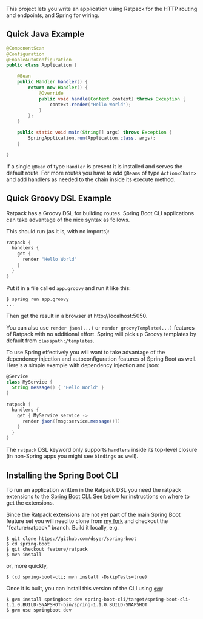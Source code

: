 This project lets you write an application using Ratpack for the HTTP
routing and endpoints, and Spring for wiring.

## Quick Java Example

```java
@ComponentScan
@Configuration
@EnableAutoConfiguration
public class Application {

    @Bean
    public Handler handler() {
        return new Handler() {
            @Override
            public void handle(Context context) throws Exception {
                context.render("Hello World");
            }
        };
    }

    public static void main(String[] args) throws Exception {
        SpringApplication.run(Application.class, args);
    }

}
```

If a single `@Bean` of type `Handler` is present it is installed and
serves the default route. For more routes you have to add `@Beans` of
type `Action<Chain>` and add handlers as needed to the chain inside
its execute method.

## Quick Groovy DSL Example

Ratpack has a Groovy DSL for building routes. Spring Boot CLI
applications can take advantage of the nice syntax as follows.

This should run (as it is, with no imports):

```groovy
ratpack {
  handlers {
    get {
      render "Hello World"
    }
  }
}
```

Put it in a file called `app.groovy` and run it like this:

```
$ spring run app.groovy
...
```

Then get the result in a browser at http://localhost:5050.

You can also use `render json(...)` or `render groovyTemplate(...)`
features of Ratpack with no additional effort. Spring will pick up
Groovy templates by default from `classpath:/templates`.

To use Spring effectively you will want to take advantage of the
dependency injection and autoconfiguration features of Spring Boot as
well. Here's a simple example with dependency injection and json:

```groovy
@Service
class MyService {
  String message() { "Hello World" }
}

ratpack {
  handlers {
    get { MyService service ->
      render json([msg:service.message()])
    }
  }
}
```

The `ratpack` DSL keyword only supports `handlers` inside its
top-level closure (in non-Spring apps you might see `bindings` as
well).

## Installing the Spring Boot CLI

To run an application written in the Ratpack DSL you need the ratpack
extensions to the
[Spring Boot CLI](http://docs.spring.io/spring-boot/docs/current/reference/htmlsingle/#getting-started-installing-the-cli). See
below for instructions on where to get the extensions.

Since the Ratpack extensions are not yet part of the main Spring Boot
feature set you will need to clone from
[my fork](https://github.com/dsyer/spring-boot) and checkout the
"feature/ratpack" branch. Build it locally, e.g.

```
$ git clone https://github.com/dsyer/spring-boot
$ cd spring-boot
$ git checkout feature/ratpack
$ mvn install
```

or, more quickly,

```
$ (cd spring-boot-cli; mvn install -DskipTests=true)
```

Once it is built, you can install this version of the CLI using [`gvm`](http://gvmtool.net):

```
$ gvm install springboot dev spring-boot-cli/target/spring-boot-cli-1.1.0.BUILD-SNAPSHOT-bin/spring-1.1.0.BUILD-SNAPSHOT
$ gvm use springboot dev
```
